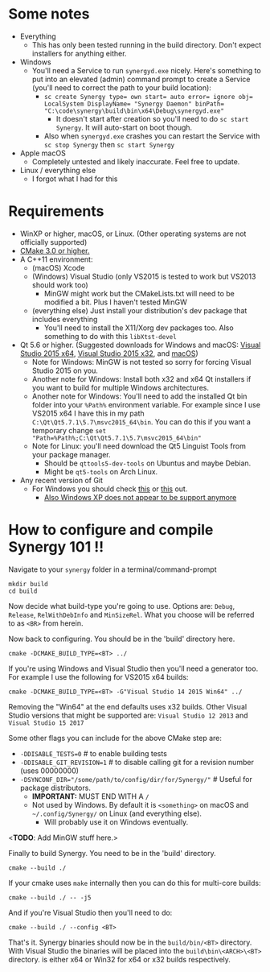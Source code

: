 Some notes
==========
+ Everything
  + This has only been tested running in the build directory. Don't expect installers for anything either.
+ Windows
  + You'll need a Service to run `synergyd.exe` nicely. Here's something to put into an elevated (admin) command prompt to create a Service (you'll need to correct the path to your build location):
    + `sc create Synergy type= own start= auto error= ignore obj= LocalSystem DisplayName= "Synergy Daemon" binPath= "C:\code\synergy\build\bin\x64\Debug\synergyd.exe"`
      + It doesn't start after creation so you'll need to do `sc start Synergy`. It will auto-start on boot though.
    + Also when `synergyd.exe` crashes you can restart the Service with `sc stop Synergy` then `sc start Synergy`
+ Apple macOS
  + Completely untested and likely inaccurate. Feel free to update.
+ Linux / everything else
  + I forgot what I had for this

Requirements
============
+ WinXP or higher, macOS, or Linux. (Other operating systems are not officially supported)
+ [CMake 3.0 or higher.](https://cmake.org/)
+ A C++11 environment:
  + (macOS) Xcode
  + (Windows) Visual Studio (only VS2015 is tested to work but VS2013 should work too)
    + MinGW might work but the CMakeLists.txt will need to be modified a bit. Plus I haven't tested MinGW
  + (everything else) Just install your distribution's dev package that includes everything
    + You'll need to install the X11/Xorg dev packages too. Also something to do with this `libXtst-devel`
+ Qt 5.6 or higher. (Suggested downloads for Windows and macOS: [Visual Studio 2015 x64](https://download.qt.io/official_releases/qt/5.7/5.7.1/qt-opensource-windows-x86-msvc2015_64-5.7.1.exe.mirrorlist), [Visual Studio 2015 x32](https://download.qt.io/official_releases/qt/5.7/5.7.1/qt-opensource-windows-x86-msvc2015-5.7.1.exe.mirrorlist), and [macOS](https://download.qt.io/official_releases/qt/5.7/5.7.1/qt-opensource-mac-x64-clang-5.7.1.dmg.mirrorlist))
  + Note for Windows: MinGW is not tested so sorry for forcing Visual Studio 2015 on you.
  + Another note for Windows: Install both x32 and x64 Qt installers if you want to build for multiple Windows architectures.
  + Another note for Windows: You'll need to add the installed Qt bin folder into your `%Path%` environment variable. For example since I use VS2015 x64 I have this in my path `C:\Qt\Qt5.7.1\5.7\msvc2015_64\bin`. You can do this if you want a temporary change `set "Path=%Path%;C:\Qt\Qt5.7.1\5.7\msvc2015_64\bin"`
  + Note for Linux: you'll need download the Qt5 Linguist Tools from your package manager.
    + Should be `qttools5-dev-tools` on Ubuntus and maybe Debian.
    + Might be `qt5-tools` on Arch Linux.
+ Any recent version of Git
  + For Windows you should check [this](https://git-scm.com/downloads) or [this](https://git-for-windows.github.io/) out.
    + [Also Windows XP does not appear to be support anymore](https://github.com/git-for-windows/git/wiki/FAQ#which-versions-of-windows-are-supported)

How to configure and compile Synergy 101 !!
===========================================
Navigate to your `synergy` folder in a terminal/command-prompt
```
mkdir build
cd build
```

Now decide what build-type you're going to use. Options are:
`Debug`, `Release`, `RelWithDebInfo` and `MinSizeRel`.
What you choose will be referred to as `<BR>` from herein.

Now back to configuring. You should be in the 'build' directory here.
```
cmake -DCMAKE_BUILD_TYPE=<BT> ../
```

If you're using Windows and Visual Studio then you'll need a generator too.
For example I use the following for VS2015 x64 builds:
```
cmake -DCMAKE_BUILD_TYPE=<BT> -G"Visual Studio 14 2015 Win64" ../
```
Removing the "Win64" at the end defaults uses x32 builds.
Other Visual Studio versions that might be supported are:
`Visual Studio 12 2013` and `Visual Studio 15 2017`

Some other flags you can include for the above CMake step are:
+ `-DDISABLE_TESTS=0` # to enable building tests
+ `-DDISABLE_GIT_REVISION=1` # to disable calling git for a revision number (uses 00000000)
+ `-DSYNCONF_DIR="/some/path/to/config/dir/for/Synergy/"` # Useful for package distributors.
  + **IMPORTANT:** MUST END WITH A `/`
  + Not used by Windows. By default it is `<something>` on macOS and `~/.config/Synergy/` on Linux (and everything else).
    + Will probably use it on Windows eventually.

<**TODO**: Add MinGW stuff here.>


Finally to build Synergy. You need to be in the 'build' directory.
```
cmake --build ./
```

If your cmake uses `make` internally then you can do this for multi-core builds:
```
cmake --build ./ -- -j5
```

And if you're Visual Studio then you'll need to do:
```
cmake --build ./ --config <BT>
```


That's it. Synergy binaries should now be in the `build/bin/<BT>` directory.
With Visual Studio the binaries will be placed into the `build\bin\<ARCH>\<BT>` directory.
<ARCH> is either x64 or Win32 for x64 or x32 builds respectively.
